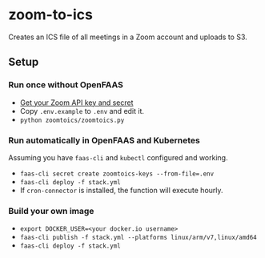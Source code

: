 # zoom-to-ics
Creates an ICS file of all meetings in a Zoom account and uploads to S3.

## Setup
### Run once without OpenFAAS
* [Get your Zoom API key and secret](https://devforum.zoom.us/t/finding-your-api-key-secret-credentials-in-marketplace/3471)
* Copy `.env.example` to `.env` and edit it.
* `python zoomtoics/zoomtoics.py`

### Run automatically in OpenFAAS and Kubernetes
Assuming you have `faas-cli` and `kubectl` configured and working.
* `faas-cli secret create zoomtoics-keys --from-file=.env`
* `faas-cli deploy -f stack.yml`
* If `cron-connector` is installed, the function will execute hourly.

### Build your own image
* `export DOCKER_USER=<your docker.io username>`
* `faas-cli publish -f stack.yml --platforms linux/arm/v7,linux/amd64`
* `faas-cli deploy -f stack.yml`
